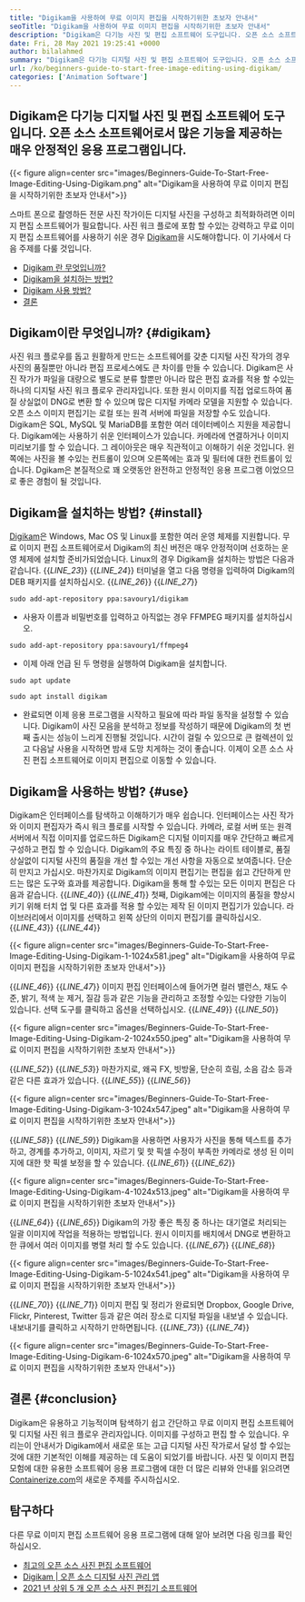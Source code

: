 ```yaml
---
title: "Digikam을 사용하여 무료 이미지 편집을 시작하기위한 초보자 안내서" 
seoTitle: "Digikam을 사용하여 무료 이미지 편집을 시작하기위한 초보자 안내서" 
description: "Digikam은 다기능 사진 및 편집 소프트웨어 도구입니다. 오픈 소스 소프트웨어로서 많은 기능을 제공하는 매우 안정적인 응용 프로그램입니다." 
date: Fri, 28 May 2021 19:25:41 +0000
author: bilalahmed
summary: "Digikam은 다기능 디지털 사진 및 편집 소프트웨어 도구입니다. 오픈 소스 소프트웨어로서 많은 기능을 제공하는 매우 안정적인 응용 프로그램입니다." 
url: /ko/beginners-guide-to-start-free-image-editing-using-digikam/
categories: ['Animation Software']
---
```


## Digikam은 다기능 디지털 사진 및 편집 소프트웨어 도구입니다. 오픈 소스 소프트웨어로서 많은 기능을 제공하는 매우 안정적인 응용 프로그램입니다.

{{< figure align=center src="images/Beginners-Guide-To-Start-Free-Image-Editing-Using-Digikam.png" alt="Digikam을 사용하여 무료 이미지 편집을 시작하기위한 초보자 안내서">}}

스마트 폰으로 촬영하든 전문 사진 작가이든 디지털 사진을 구성하고 최적화하려면 이미지 편집 소프트웨어가 필요합니다. 사진 워크 플로에 포함 할 수있는 강력하고 무료 이미지 편집 소프트웨어를 사용하기 쉬운 경우 [Digikam][1]을 시도해야합니다. 이 기사에서 다음 주제를 다룰 것입니다.
  * [Digikam 란 무엇입니까?][2]
  * [Digikam을 설치하는 방법?][3]
  * [Digikam 사용 방법?][4]
  * [결론][5]

## Digikam이란 무엇입니까? {#digikam}

사진 워크 플로우를 돕고 원활하게 만드는 소프트웨어를 갖춘 디지털 사진 작가의 경우 사진의 품질뿐만 아니라 편집 프로세스에도 큰 차이를 만들 수 있습니다. Digikam은 사진 작가가 파일을 대량으로 별도로 분류 할뿐만 아니라 많은 편집 효과를 적용 할 수있는 하나의 디지털 사진 워크 플로우 관리자입니다. 또한 원시 이미지를 직접 업로드하여 품질 상실없이 DNG로 변환 할 수 있으며 많은 디지털 카메라 모델을 지원할 수 있습니다. 오픈 소스 이미지 편집기는 로컬 또는 원격 서버에 파일을 저장할 수도 있습니다. Digikam은 SQL, MySQL 및 MariaDB를 포함한 여러 데이터베이스 지원을 제공합니다.
Digikam에는 사용하기 쉬운 인터페이스가 있습니다. 카메라에 연결하거나 이미지 미리보기를 할 수 있습니다. 그 레이아웃은 매우 직관적이고 이해하기 쉬운 것입니다. 왼쪽에는 사진을 볼 수있는 컨트롤이 있으며 오른쪽에는 효과 및 필터에 대한 컨트롤이 있습니다. Dgikam은 본질적으로 꽤 오랫동안 완전하고 안정적인 응용 프로그램 이었으므로 좋은 경험이 될 것입니다.

## Digikam을 설치하는 방법? {#install}

[Digikam][1]은 Windows, Mac OS 및 Linux를 포함한 여러 운영 체제를 지원합니다. 무료 이미지 편집 소프트웨어로서 Digikam의 최신 버전은 매우 안정적이며 선호하는 운영 체제에 설치할 준비가되었습니다.
Linux의 경우 Digikam을 설치하는 방법은 다음과 같습니다.
{{_LINE_23_}}
{{_LINE_24_}}
    터미널을 열고 다음 명령을 입력하여 Digikam의 DEB 패키지를 설치하십시오.
{{_LINE_26_}}
{{_LINE_27_}}
```
sudo add-apt-repository ppa:savoury1/digikam
```
  * 사용자 이름과 비밀번호를 입력하고 아직없는 경우 FFMPEG 패키지를 설치하십시오.
```
sudo add-apt-repository ppa:savoury1/ffmpeg4
```
  * 이제 아래 언급 된 두 명령을 실행하여 Digikam을 설치합니다.
```
sudo apt update
```
```
sudo apt install digikam
```
  * 완료되면 이제 응용 프로그램을 시작하고 필요에 따라 파일 동작을 설정할 수 있습니다.
Digikam이 사진 모음을 분석하고 정보를 작성하기 때문에 Digikam의 첫 번째 출시는 성능이 느리게 진행될 것입니다. 시간이 걸릴 수 있으므로 큰 컬렉션이 있고 다음날 사용을 시작하면 밤새 도망 치게하는 것이 좋습니다. 이제이 오픈 소스 사진 편집 소프트웨어로 이미지 편집으로 이동할 수 있습니다.

## Digikam을 사용하는 방법? {#use}

Digikam은 인터페이스를 탐색하고 이해하기가 매우 쉽습니다. 인터페이스는 사진 작가와 이미지 편집자가 즉시 워크 플로를 시작할 수 있습니다. 카메라, 로컬 서버 또는 원격 서버에서 직접 이미지를 업로드하든 Digikam은 디지털 이미지를 매우 간단하고 빠르게 구성하고 편집 할 수 있습니다.
Digikam의 주요 특징 중 하나는 라이트 테이블로, 품질 상실없이 디지털 사진의 품질을 개선 할 수있는 개선 사항을 자동으로 보여줍니다. 단순히 만지고 가십시오. 마찬가지로 Digikam의 이미지 편집기는 편집을 쉽고 간단하게 만드는 많은 도구와 효과를 제공합니다.
Digikam을 통해 할 수있는 모든 이미지 편집은 다음과 같습니다.
{{_LINE_40_}}
{{_LINE_41_}}
    첫째, Digikam에는 이미지의 품질을 향상시키기 위해 터치 업 및 다른 효과를 적용 할 수있는 제작 된 이미지 편집기가 있습니다. 라이브러리에서 이미지를 선택하고 왼쪽 상단의 이미지 편집기를 클릭하십시오.
{{_LINE_43_}}
{{_LINE_44_}}

{{< figure align=center src="images/Beginners-Guide-To-Start-Free-Image-Editing-Using-Digikam-1-1024x581.jpeg" alt="Digikam을 사용하여 무료 이미지 편집을 시작하기위한 초보자 안내서">}}

{{_LINE_46_}}
{{_LINE_47_}}
    이미지 편집 인터페이스에 들어가면 컬러 밸런스, 채도 수준, 밝기, 적색 눈 제거, 질감 등과 같은 기능을 관리하고 조정할 수있는 다양한 기능이 있습니다. 선택 도구를 클릭하고 옵션을 선택하십시오.
{{_LINE_49_}}
{{_LINE_50_}}

{{< figure align=center src="images/Beginners-Guide-To-Start-Free-Image-Editing-Using-Digikam-2-1024x550.jpeg" alt="Digikam을 사용하여 무료 이미지 편집을 시작하기위한 초보자 안내서">}}

{{_LINE_52_}}
{{_LINE_53_}}
    마찬가지로, 왜곡 FX, 빗방울, 단순히 흐림, 소음 감소 등과 같은 다른 효과가 있습니다.
{{_LINE_55_}}
{{_LINE_56_}}

{{< figure align=center src="images/Beginners-Guide-To-Start-Free-Image-Editing-Using-Digikam-3-1024x547.jpeg" alt="Digikam을 사용하여 무료 이미지 편집을 시작하기위한 초보자 안내서">}}

{{_LINE_58_}}
{{_LINE_59_}}
    Digikam을 사용하면 사용자가 사진을 통해 텍스트를 추가하고, 경계를 추가하고, 이미지, 자르기 및 핫 픽셀 수정이 부족한 카메라로 생성 된 이미지에 대한 핫 픽셀 보정을 할 수 있습니다.
{{_LINE_61_}}
{{_LINE_62_}}

{{< figure align=center src="images/Beginners-Guide-To-Start-Free-Image-Editing-Using-Digikam-4-1024x513.jpeg" alt="Digikam을 사용하여 무료 이미지 편집을 시작하기위한 초보자 안내서">}}

{{_LINE_64_}}
{{_LINE_65_}}
    Digikam의 가장 좋은 특징 중 하나는 대기열로 처리되는 일괄 이미지에 작업을 적용하는 방법입니다. 원시 이미지를 배치에서 DNG로 변환하고 한 큐에서 여러 이미지를 병렬 처리 할 수도 있습니다.
{{_LINE_67_}}
{{_LINE_68_}}

{{< figure align=center src="images/Beginners-Guide-To-Start-Free-Image-Editing-Using-Digikam-5-1024x541.jpeg" alt="Digikam을 사용하여 무료 이미지 편집을 시작하기위한 초보자 안내서">}}

{{_LINE_70_}}
{{_LINE_71_}}
    이미지 편집 및 정리가 완료되면 Dropbox, Google Drive, Flickr, Pinterest, Twitter 등과 같은 여러 장소로 디지털 파일을 내보낼 수 있습니다. 내보내기를 클릭하고 시작하기 만하면됩니다.
{{_LINE_73_}}
{{_LINE_74_}}

{{< figure align=center src="images/Beginners-Guide-To-Start-Free-Image-Editing-Using-Digikam-6-1024x570.jpeg" alt="Digikam을 사용하여 무료 이미지 편집을 시작하기위한 초보자 안내서">}}


## 결론 {#conclusion}

Digikam은 유용하고 기능적이며 탐색하기 쉽고 간단하고 무료 이미지 편집 소프트웨어 및 디지털 사진 워크 플로우 관리자입니다. 이미지를 구성하고 편집 할 수 있습니다. 우리는이 안내서가 Digikam에서 새로운 또는 고급 디지털 사진 작가로서 달성 할 수있는 것에 대한 기본적인 이해를 제공하는 데 도움이 되었기를 바랍니다. 사진 및 이미지 편집 모험에 대한 유용한 소프트웨어 응용 프로그램에 대한 더 많은 리뷰와 안내를 읽으려면 [Containerize.com][6]의 새로운 주제를 주시하십시오.

## 탐구하다
다른 무료 이미지 편집 소프트웨어 응용 프로그램에 대해 알아 보려면 다음 링크를 확인하십시오.
  * [최고의 오픈 소스 사진 편집 소프트웨어][7]
  * [Digikam | 오픈 소스 디지털 사진 관리 앱][1]
  * [2021 년 상위 5 개 오픈 소스 사진 편집기 소프트웨어][8]



[1]: https://products.containerize.com/photo-editing-software/digikam/
[2]: #digikam
[3]: #install
[4]: #use
[5]: #conclusion
[6]: https://blog.containerize.com/
[7]: https://products.containerize.com/photo-editing-software/
[8]: https://blog.containerize.com/photo-editing-software/top-5-open-source-photo-editor-software-in-2021/
